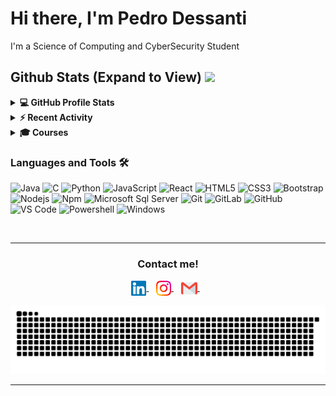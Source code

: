 # Hi there, I'm Pedro Dessanti 


I'm a Science of Computing and CyberSecurity Student


<h2> Github Stats (Expand to View) <img src = "https://i.pinimg.com/originals/65/c4/f4/65c4f452571be1261e9c623f7da488ac.gif" width = 35px> </h2>

<details> 
  <summary><b>💻 GitHub Profile Stats</b></summary>
  <br/>
  <p align="center">
    <a href="https://github.com/Dessantii/github-readme-stats"><img alt="Dessanti Github Stats" src="https://github-readme-stats.vercel.app/api?username=Dessantii&show_icons=true&count_private=true&theme=algolia" height="192px"/></a>
<br/>
  &nbsp;
	  <img src="https://github-readme-stats.vercel.app/api/top-langs?username=Dessantii&show_icons=true&locale=en&layout=compact&theme=algolia" alt="Dessantii" height="192px"/>
  <br/>
  </p>
</details>


<details>
  <summary><b>⚡ Recent Activity</b></summary>
  <br/>
   <a href="https://github.com/Dessantii/Taskets"><img src="https://media.tenor.com/images/7e96d994f29b388f63f7aa77ff2bea78/tenor.gif" width="25" /></a>						  
  <br/>

</details>

<details>
  <summary><b>🎓 Courses</b></summary>
  <br/>
  Ongoing courses:
	
  [<img src="https://hermes.dio.me/tracks/f84e9d1e-8ed5-46f7-b9a0-dcf5a0396f33.png" width="90">](https://web.dio.me/track/57a616a7-25cb-4ad9-9ee8-f03eb9a33ebc)

Completed courses:

  [<img src="https://i0.wp.com/blog.dsacademy.com.br/wp-content/uploads/2020/08/Enviando-Dados-Para-o-SAP-Hana-com-Apache-NiFi.png?fit=800%2C445&ssl=1" width="90">](https://www.sap.com/brazil/index.html)
  [<img src="https://idesp.com.br/wp-content/uploads/2023/03/SC900.png" width="70">](https://learn.microsoft.com/pt-br/credentials/certifications/security-compliance-and-identity-fundamentals/?practice-assessment-type=certification)
  [<img src="https://consultabd.wordpress.com/wp-content/uploads/2020/08/img002_dp900.png" width="70">](https://learn.microsoft.com/pt-br/credentials/certifications/azure-data-fundamentals/?practice-assessment-type=certification)
  
  
  
  <br/>

</details>

### Languages and Tools 🛠 

![Java](http://img.shields.io/badge/-Java-5B4638?style=flat-square&logo=java&logoColor=ffffff)
![C](http://img.shields.io/badge/-C-A8B9CC?style=flat-square&logo=c&logoColor=ffffff)
![Python](http://img.shields.io/badge/-Python-3776AB?style=flat-square&logo=python&logoColor=ffffff)
![JavaScript](https://img.shields.io/badge/-JavaScript-%23F7DF1C?style=flat-square&logo=javascript&logoColor=000000&labelColor=%23F7DF1C&color=%23FFCE5A)
![React](https://img.shields.io/badge/-React-61DAFB?style=flat-square&logo=react&logoColor=ffffff)
![HTML5](https://img.shields.io/badge/-HTML5-%23E44D27?style=flat-square&logo=html5&logoColor=ffffff)
![CSS3](https://img.shields.io/badge/-CSS3-%231572B6?style=flat-square&logo=css3)
![Bootstrap](https://img.shields.io/badge/-Bootstrap-563D7C?style=flat-square&logo=Bootstrap)
![Nodejs](https://img.shields.io/badge/-Nodejs-339933?style=flat-square&logo=Node.js&logoColor=ffffff)
![Npm](https://img.shields.io/badge/-npm-CB3837?style=flat-square&logo=npm)
![Microsoft Sql Server](https://img.shields.io/badge/-Sql%20Server-CC2927?style=flat-square&logo=microsoft-sql-server&logoColor=ffffff)
![Git](https://img.shields.io/badge/-Git-%23F05032?style=flat-square&logo=git&logoColor=%23ffffff)
![GitLab](https://img.shields.io/badge/-GitLab-FCA121?style=flat-square&logo=gitlab)
![GitHub](https://img.shields.io/badge/-GitHub-181717?style=flat-square&logo=github)
![VS Code](http://img.shields.io/badge/-VS%20Code-007ACC?style=flat-square&logo=visual-studio-code&logoColor=ffffff)
![Powershell](http://img.shields.io/badge/-Powershell-5391FE?style=flat-square&logo=powershell&logoColor=ffffff)
![Windows](http://img.shields.io/badge/-Windows-0078D6?style=flat-square&logo=windows&logoColor=ffffff)

<br/>

---

<div align="center">
  <h3><b>Contact me! </b></h3>
  </div>
<p align="center">
<a href="https://www.linkedin.com/in/pedro-dessanti/" target="_blank">
  <img align="center" alt="Pedro Dessanti | Linkedin" width="24px" src="https://github.com/SatYu26/SatYu26/blob/master/Assets/Linkedin.svg" />
</a> &nbsp;&nbsp;
<a href="https://www.instagram.com/pedrodessant/" target="_blank">
  <img align="center" alt="Pedro Dessanti | Instagram" width="24px" src="https://github.com/SatYu26/SatYu26/blob/master/Assets/Instagram.svg" />
</a> &nbsp;&nbsp;
<a href="mailto:pedrohdessanti@outlook.com" >
  <img align="center" alt="Pedro Dessanti | Gmail" width="26px" src="https://github.com/SatYu26/SatYu26/blob/master/Assets/Gmail.svg" />
</a> &nbsp;&nbsp;
<p>
<p align="center">
  <img src="https://github.com/StefanosSt/StefanosSt/blob/main/github-user-contribution.svg" alt="snake">
</p>

---
